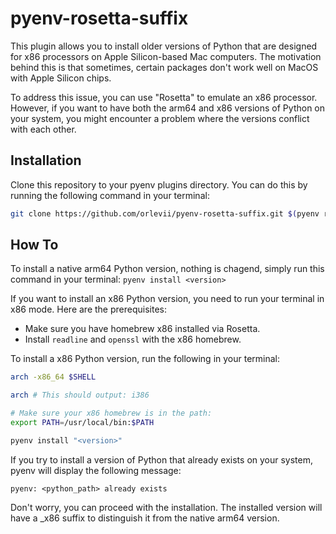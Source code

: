 # pyenv-rosetta-suffix
This plugin allows you to install older versions of Python that are designed for x86 processors on Apple Silicon-based Mac computers. The motivation behind this is that sometimes, certain packages don't work well on MacOS with Apple Silicon chips.

To address this issue, you can use "Rosetta" to emulate an x86 processor. However, if you want to have both the arm64 and x86 versions of Python on your system, you might encounter a problem where the versions conflict with each other.

## Installation
Clone this repository to your pyenv plugins directory. You can do this by running the following command in your terminal:
```bash
git clone https://github.com/orlevii/pyenv-rosetta-suffix.git $(pyenv root)/plugins/pyenv-rosetta-suffix
```

## How To
To install a native arm64 Python version, nothing is chagend, simply run this command in your terminal: `pyenv install <version>`

If you want to install an x86 Python version, you need to run your terminal in x86 mode. Here are the prerequisites:
* Make sure you have homebrew x86 installed via Rosetta.
* Install `readline` and `openssl` with the x86 homebrew.

To install a x86 Python version, run the following in your terminal:
```bash
arch -x86_64 $SHELL

arch # This should output: i386

# Make sure your x86 homebrew is in the path:
export PATH=/usr/local/bin:$PATH

pyenv install "<version>"
```

If you try to install a version of Python that already exists on your system, pyenv will display the following message:
```
pyenv: <python_path> already exists
```
Don't worry, you can proceed with the installation. The installed version will have a _x86 suffix to distinguish it from the native arm64 version.
